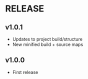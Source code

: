 # RELEASE

## v1.0.1
* Updates to project build/structure
* New minified build + source maps

## v1.0.0
* First release